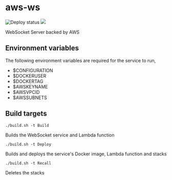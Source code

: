 # aws-ws

![Deploy status](https://github.com/daviddw/aws-ws/actions/workflows/deploy.yml/badge.svg) [![](https://images.microbadger.com/badges/version/dgdw/aws-service-test.svg)](https://microbadger.com/images/dgdw/aws-service-test "Get your own version badge on microbadger.com")

WebSocket Server backed by AWS

## Environment variables

The following environment variables are required for the service to run,

* $CONFIGURATION
* $DOCKERUSER
* $DOCKERTAG
* $AWSKEYNAME
* $AWSVPCID
* $AWSSUBNETS

## Build targets

`./build.sh -t Build`

Builds the WebSocket service and Lambda function

`./build.sh -t Deploy`

Builds and deploys the service's Docker image, Lambda function and stacks

`./build.sh -t Recall`

Deletes the stacks
